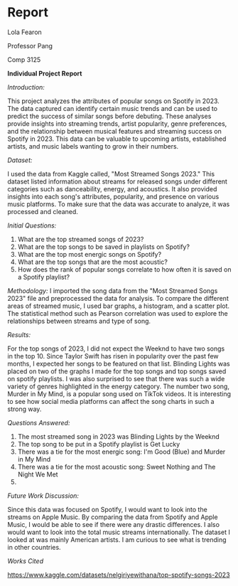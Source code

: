 # Report
Lola Fearon

Professor Pang

Comp 3125


**Individual Project Report**

_Introduction:_

This project analyzes the attributes of popular songs on Spotify in 2023. The data captured can identify certain music trends and can be used to predict the success of similar songs before debuting. These analyses provide insights into streaming trends, artist popularity, genre preferences, and the relationship between musical features and streaming success on Spotify in 2023. This data can be valuable to upcoming artists, established artists, and music labels wanting to grow in their numbers. 

_Dataset:_

I used the data from Kaggle called, "Most Streamed Songs 2023." This dataset listed information about streams for released songs under different categories such as danceability, energy, and acoustics. It also provided insights into each song's attributes, popularity, and presence on various music platforms. To make sure that the data was accurate to analyze, it was processed and cleaned.

_Initial Questions:_ 

1. What are the top streamed songs of 2023?
2. What are the top songs to be saved in playlists on Spotify?
3. What are the top most energic songs on Spotify?
4. What are the top songs that are the most acoustic?
5. How does the rank of popular songs correlate to how often it is saved on a Spotify playlist? 

_Methodology:_
I imported the song data from the "Most Streamed Songs 2023" file and preprocessed the data for analysis. To compare the different areas of streamed music, I used bar graphs, a histogram, and a scatter plot. The statistical method such as Pearson correlation was used to explore the relationships between streams and type of song. 

_Results:_

For the top songs of 2023, I did not expect the Weeknd to have two songs in the top 10. Since Taylor Swift has risen in popularity over the past few months, I expected her songs to be featured on that list. Blinding Lights was placed on two of the graphs I made for the top songs and top songs saved on spotify playlists. I was also surprised to see that there was such a wide variety of genres highlighted in the energy category. The number two song, Murder in My Mind, is a popular song used on TikTok videos. It is interesting to see how social media platforms can affect the song charts in such a strong way. 

_Questions Answered:_
1. The most streamed song in 2023 was Blinding Lights by the Weeknd
2. The top song to be put in a Spotify playlist is Get Lucky
3. There was a tie for the most energic song: I'm Good (Blue) and Murder in My Mind
4. There was a tie for the most acoustic song: Sweet Nothing and The Night We Met
5. 

_Future Work Discussion:_

Since this data was focused on Spotify, I would want to look into the streams on Apple Music. By comparing the data from Spotify and Apple Music, I would be able to see if there were any drastic differences. I also would want to look into the total music streams internationally. The dataset I looked at was mainly American artists. I am curious to see what is trending in other countries. 

_Works Cited_ 

https://www.kaggle.com/datasets/nelgiriyewithana/top-spotify-songs-2023
